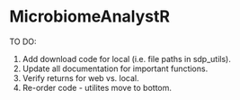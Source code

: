 # MicrobiomeAnalystR

TO DO:

1. Add download code for local (i.e. file paths in sdp_utils).
2. Update all documentation for important functions.
3. Verify returns for web vs. local.
4. Re-order code - utilites move to bottom.

